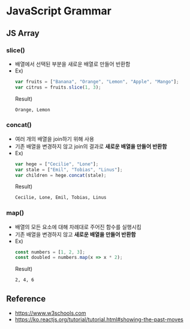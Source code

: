 # JavaScript Grammar
## JS Array
### slice()
* 배열에서 선택된 부분을 새로운 배열로 만들어 반환함
* Ex)
    ```js
    var fruits = ["Banana", "Orange", "Lemon", "Apple", "Mango"];
    var citrus = fruits.slice(1, 3);
    ```
    Result)
    ```html
    Orange, Lemon
    ```

### concat()
* 여러 개의 배열을 join하기 위해 사용
* 기존 배열을 변경하지 않고 join의 결과로 **새로운 배열을 만들어 반환함**
* Ex)
    ```js
    var hege = ["Cecilie", "Lone"];
    var stale = ["Emil", "Tobias", "Linus"];
    var children = hege.concat(stale);
    ```
    Result)
    ```html
    Cecilie, Lone, Emil, Tobias, Linus
    ```

### map()
* 배열의 모든 요소에 대해 차례대로 주어진 함수를 실행시킴
* 기존 배열을 변경하지 않고 **새로운 배열을 만들어 반환함**
* Ex)
    ```js
    const numbers = [1, 2, 3];
    const doubled = numbers.map(x => x * 2);
    ```
    Result)
    ```html
    2, 4, 6
    ```

## Reference
* <https://www.w3schools.com>
* <https://ko.reactjs.org/tutorial/tutorial.html#showing-the-past-moves>